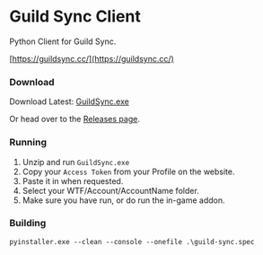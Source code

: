 # Guild Sync Client

Python Client for Guild Sync.

[https://guildsync.cc/](https://guildsync.cc/)

### Download

Download Latest: [GuildSync.exe](https://github.com/cssnr/guild-sync-client/releases/latest/download/GuildSync.exe)

Or head over to the [Releases page](https://github.com/cssnr/guild-sync-client/releases).

### Running

1. Unzip and run `GuildSync.exe`
1. Copy your `Access Token` from your Profile on the website.
1. Paste it in when requested.
1. Select your WTF/Account/AccountName folder.
1. Make sure you have run, or do run the in-game addon.

### Building

```
pyinstaller.exe --clean --console --onefile .\guild-sync.spec
```
